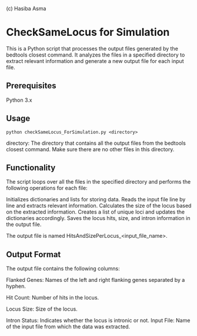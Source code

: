 (c) Hasiba Asma

# CheckSameLocus for Simulation

This is a Python script that processes the output files generated by the bedtools closest command. It analyzes the files in a specified directory to extract relevant information and generate a new output file for each input file.

  ## Prerequisites

Python 3.x

  ## Usage

`python checkSameLocus_ForSimulation.py <directory>`

directory: The directory that contains all the output files from the bedtools closest command. Make sure there are no other files in this directory.

  ## Functionality

The script loops over all the files in the specified directory and performs the following operations for each file:

Initializes dictionaries and lists for storing data.
Reads the input file line by line and extracts relevant information.
Calculates the size of the locus based on the extracted information.
Creates a list of unique loci and updates the dictionaries accordingly.
Saves the locus hits, size, and intron information in the output file.

The output file is named HitsAndSizePerLocus_<input_file_name>.

  ## Output Format

The output file contains the following columns:

Flanked Genes: Names of the left and right flanking genes separated by a hyphen.

Hit Count: Number of hits in the locus.

Locus Size: Size of the locus.

Intron Status: Indicates whether the locus is intronic or not.
  Input File: Name of the input file from which the data was extracted.

